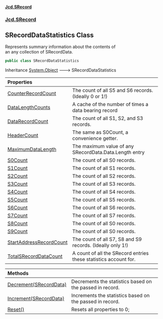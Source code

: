 #### [Jcd.SRecord](index.md 'index')
### [Jcd.SRecord](Jcd.SRecord.md 'Jcd.SRecord')

## SRecordDataStatistics Class

Represents summary information about the contents of  
an any collection of SRecordData.

```csharp
public class SRecordDataStatistics
```

Inheritance [System.Object](https://docs.microsoft.com/en-us/dotnet/api/System.Object 'System.Object') &#129106; SRecordDataStatistics

| Properties | |
| :--- | :--- |
| [CounterRecordCount](Jcd.SRecord.SRecordDataStatistics.CounterRecordCount.md 'Jcd.SRecord.SRecordDataStatistics.CounterRecordCount') | The count of all S5 and S6 records. (Ideally 0 or 1!) |
| [DataLengthCounts](Jcd.SRecord.SRecordDataStatistics.DataLengthCounts.md 'Jcd.SRecord.SRecordDataStatistics.DataLengthCounts') | A cache of the number of times a data bearing record |
| [DataRecordCount](Jcd.SRecord.SRecordDataStatistics.DataRecordCount.md 'Jcd.SRecord.SRecordDataStatistics.DataRecordCount') | The count of all S1, S2, and S3 records. |
| [HeaderCount](Jcd.SRecord.SRecordDataStatistics.HeaderCount.md 'Jcd.SRecord.SRecordDataStatistics.HeaderCount') | The same as S0Count, a convenience getter. |
| [MaximumDataLength](Jcd.SRecord.SRecordDataStatistics.MaximumDataLength.md 'Jcd.SRecord.SRecordDataStatistics.MaximumDataLength') | The maximum value of any SRecordData.Data.Length entry |
| [S0Count](Jcd.SRecord.SRecordDataStatistics.S0Count.md 'Jcd.SRecord.SRecordDataStatistics.S0Count') | The count of all S0 records. |
| [S1Count](Jcd.SRecord.SRecordDataStatistics.S1Count.md 'Jcd.SRecord.SRecordDataStatistics.S1Count') | The count of all S1 records. |
| [S2Count](Jcd.SRecord.SRecordDataStatistics.S2Count.md 'Jcd.SRecord.SRecordDataStatistics.S2Count') | The count of all S2 records. |
| [S3Count](Jcd.SRecord.SRecordDataStatistics.S3Count.md 'Jcd.SRecord.SRecordDataStatistics.S3Count') | The count of all S3 records. |
| [S4Count](Jcd.SRecord.SRecordDataStatistics.S4Count.md 'Jcd.SRecord.SRecordDataStatistics.S4Count') | The count of all S4 records. |
| [S5Count](Jcd.SRecord.SRecordDataStatistics.S5Count.md 'Jcd.SRecord.SRecordDataStatistics.S5Count') | The count of all S5 records. |
| [S6Count](Jcd.SRecord.SRecordDataStatistics.S6Count.md 'Jcd.SRecord.SRecordDataStatistics.S6Count') | The count of all S6 records. |
| [S7Count](Jcd.SRecord.SRecordDataStatistics.S7Count.md 'Jcd.SRecord.SRecordDataStatistics.S7Count') | The count of all S7 records. |
| [S8Count](Jcd.SRecord.SRecordDataStatistics.S8Count.md 'Jcd.SRecord.SRecordDataStatistics.S8Count') | The count of all S0 records. |
| [S9Count](Jcd.SRecord.SRecordDataStatistics.S9Count.md 'Jcd.SRecord.SRecordDataStatistics.S9Count') | The count of all S0 records. |
| [StartAddressRecordCount](Jcd.SRecord.SRecordDataStatistics.StartAddressRecordCount.md 'Jcd.SRecord.SRecordDataStatistics.StartAddressRecordCount') | The count of all S7, S8 and S9 records. (Ideally only 1!) |
| [TotalSRecordDataCount](Jcd.SRecord.SRecordDataStatistics.TotalSRecordDataCount.md 'Jcd.SRecord.SRecordDataStatistics.TotalSRecordDataCount') | A count of all the SRecord entries these statistics account for. |

| Methods | |
| :--- | :--- |
| [Decrement(SRecordData)](Jcd.SRecord.SRecordDataStatistics.Decrement(Jcd.SRecord.SRecordData).md 'Jcd.SRecord.SRecordDataStatistics.Decrement(Jcd.SRecord.SRecordData)') | Decrements the statistics based on the passed in record. |
| [Increment(SRecordData)](Jcd.SRecord.SRecordDataStatistics.Increment(Jcd.SRecord.SRecordData).md 'Jcd.SRecord.SRecordDataStatistics.Increment(Jcd.SRecord.SRecordData)') | Increments the statistics based on the passed in record. |
| [Reset()](Jcd.SRecord.SRecordDataStatistics.Reset().md 'Jcd.SRecord.SRecordDataStatistics.Reset()') | Resets all properties to 0; |
